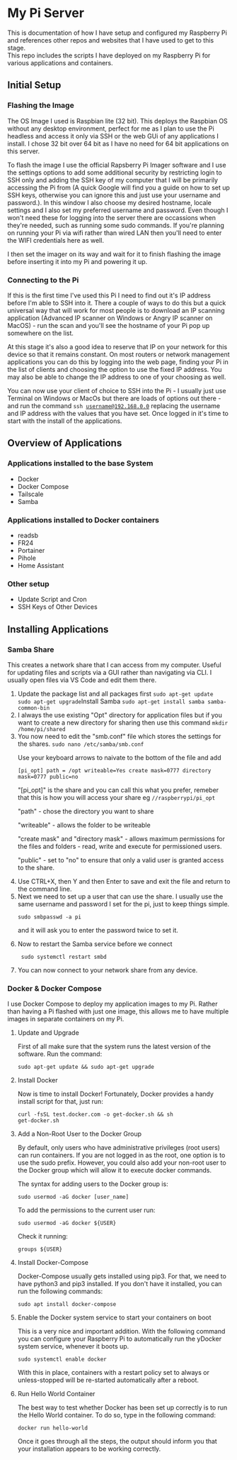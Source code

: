 <h1>My Pi Server</h1>
This is documentation of how I have setup and configured my Raspberry Pi and references other repos and websites that I have used to get to this stage.<br>
This repo includes the scripts I have deployed on my Raspberry Pi for various applications and containers.

<h2>Initial Setup</h2>

<h3>Flashing the Image</h3>
The OS Image I used is Raspbian lite (32 bit). This deploys the Raspbian OS without any desktop environment, perfect for me as I plan to use the Pi headless and access it only via SSH or the web GUi of any applications I install. I chose 32 bit over 64 bit as I have no need for 64 bit applications on this server.

To flash the image I use the official Rapsberry Pi Imager software and I use the settings options to add some additional security by restricting login to SSH only and adding the SSH key of my computer that I will be primarily accessing the Pi from (A quick Google will find you a guide on how to set up SSH keys, otherwise you can ignore this and just use your username and password.). In this window I also choose my desired hostname, locale settings and I also set my preferred username and password. Even though I won't need these for logging into the server there are occassions when they're needed, such as running some sudo commands. If you're planning on running your Pi via wifi rather than wired LAN then you'll need to enter the WIFI credentials here as well.

I then set the imager on its way and wait for it to finish flashing the image before inserting it into my Pi and powering it up.

<h3>Connecting to the Pi</h3>
If this is the first time I've used this Pi I need to find out it's IP address before I'm able to SSH into it. There a couple of ways to do this but a quick universal way that will work for most people is to download an IP scanning application (Advanced IP scanner on Windows or Angry IP scanner on MacOS) - run the scan and you'll see the hostname of your Pi pop up somewhere on the list. 

At this stage it's also a good idea to reserve that IP on your network for this device so that it remains constant. On most routers or network management applications you can do this by logging into the web page, finding your Pi in the list of clients and choosing the option to use the fixed IP address. You may also be able to change the IP address to one of your choosing as well.

You can now use your client of choice to SSH into the Pi - I usually just use Terminal on Windows or MacOs but there are loads of options out there - and run the command <code>ssh username@192.168.0.0</code> replacing the username and IP address with the values that you have set. Once logged in it's time to start with the install of the applications.

<h2>Overview of Applications</h2>

<h3>Applications installed to the base System</h3>

<ul>
<li>Docker</li>
<li>Docker Compose</li>
<li>Tailscale</li>
<li>Samba</li>
</ul>

<h3>Applications installed to Docker containers</h3>
<ul>
<li>readsb</li>
<li>FR24</li>
<li>Portainer</li>
<li>Pihole</li>
<li>Home Assistant</li>
</ul>

<h3>Other setup</h3>

<ul>
<li>Update Script and Cron</li>
<li>SSH Keys of Other Devices</li>
</ul>

<h2>Installing Applications</h2>
<h3>Samba Share</h3>
This creates a network share that I can access from my computer. Useful for updating files and scripts via a GUI rather than navigating via CLI. I usually open files via VS Code and edit them there.
<br>
<ol>
<li>Update the package list and all packages first
<code>sudo apt-get update
sudo apt-get upgrade</code></li<

<li>Install Samba
<code>sudo apt-get install samba samba-common-bin</code></li>

<li>I always the use existing "Opt" directory for application files but if you want to create a new directory for sharing then use this command
<code>mkdir /home/pi/shared</code></li>

<li>You now need to edit the "smb.conf" file which stores the settings for the shares.
<code>sudo nano /etc/samba/smb.conf</code>

Use your keyboard arrows to naivate to the bottom of the file and add

<code>[pi_opt]
path = /opt
writeable=Yes
create mask=0777
directory mask=0777
public=no</code>

"[pi_opt]" is the share and you can call this what you prefer, remeber that this is how you will access your share eg <code>//raspberrypi/pi_opt</code>

"path" - chose the directory you want to share

"writeable" - allows the folder to be writeable

"create mask" and "directory mask" - allows maximum permissions for the files and folders - read, write and execute for permissioned users.

"public" - set to "no" to ensure that only a valid user is granted access to the share.</li>

<li>Use CTRL+X, then Y and then Enter to save and exit the file and return to the command line.</li>

<li>Next we need to set up a user that can use the share. I usually use the same username and password I set for the pi, just to keep things simple.

<code>sudo smbpasswd -a pi</code></li> and it will ask you to enter the password twice to set it.

<li>Now to restart the Samba service before we connect

<code> sudo systemctl restart smbd</code></li>

<li>You can now connect to your network share from any device.</li>
</ol>
<h3>Docker & Docker Compose</h3>
I use Docker Compose to deploy my application images to my Pi. Rather than having a Pi flashed with just one image, this allows me to have multiple images in separate containers on my Pi.

<ol>
<li>Update and Upgrade

First of all make sure that the system runs the latest version of the software.
Run the command:

<code>sudo apt-get update && sudo apt-get upgrade</code>
</li>
<li>Install Docker

Now is time to install Docker! Fortunately, Docker provides a handy install script for that, just run:

<code>curl -fsSL test.docker.com -o get-docker.sh && sh get-docker.sh</code>
</li>
<li>Add a Non-Root User to the Docker Group

By default, only users who have administrative privileges (root users) can run containers. If you are not logged in as the root, one option is to use the sudo prefix.
However, you could also add your non-root user to the Docker group which will allow it to execute docker commands.

The syntax for adding users to the Docker group is:

<code>sudo usermod -aG docker [user_name]</code>

To add the permissions to the current user run:

<code>sudo usermod -aG docker ${USER}</code>

Check it running:

<code>groups ${USER}</code>
</li>
<li>Install Docker-Compose

Docker-Compose usually gets installed using pip3. For that, we need to have python3 and pip3 installed. If you don't have it installed, you can run the following commands:

<code>sudo apt install docker-compose</code>
</li>
<li>Enable the Docker system service to start your containers on boot

This is a very nice and important addition. With the following command you can configure your Raspberry Pi to automatically run the yDocker system service, whenever it boots up.

<code>sudo systemctl enable docker</code>

With this in place, containers with a restart policy set to always or unless-stopped will be re-started automatically after a reboot.
</li>
<li>Run Hello World Container

The best way to test whether Docker has been set up correctly is to run the Hello World container.
To do so, type in the following command:

<code>docker run hello-world</code>

Once it goes through all the steps, the output should inform you that your installation appears to be working correctly.
</li>
</ol>






